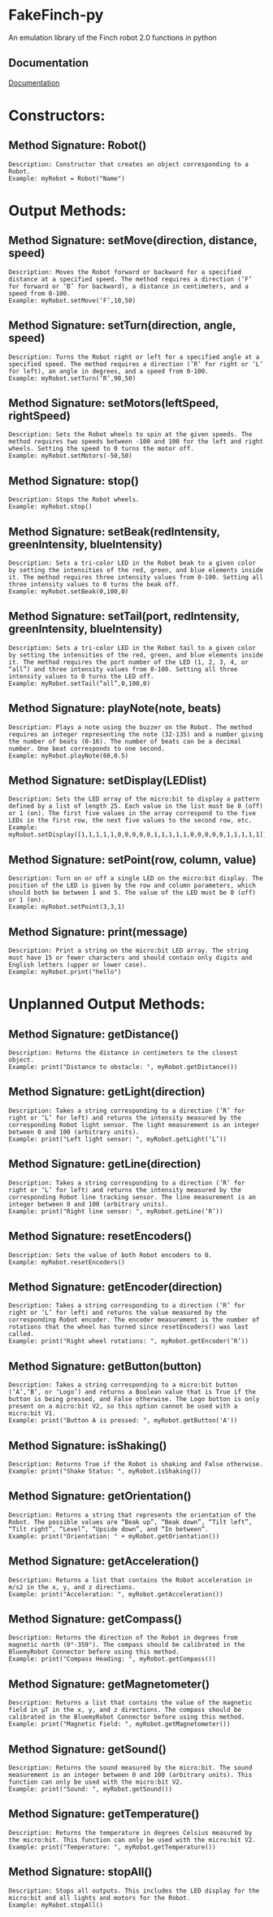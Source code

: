 
# FakeFinch-py

An emulation library of the Finch robot 2.0 functions in python


## Documentation

[Documentation](https://example.com)

# Constructors: 
## Method Signature: Robot()
    Description: Constructor that creates an object corresponding to a Robot.
    Example: myRobot = Robot("Name")

# Output Methods: 

## Method Signature: setMove(direction, distance, speed)
    Description: Moves the Robot forward or backward for a specified distance at a specified speed. The method requires a direction (‘F’ for forward or ‘B’ for backward), a distance in centimeters, and a speed from 0-100.
    Example: myRobot.setMove(‘F’,10,50)

## Method Signature: setTurn(direction, angle, speed)
    Description: Turns the Robot right or left for a specified angle at a specified speed. The method requires a direction (‘R’ for right or ‘L’ for left), an angle in degrees, and a speed from 0-100.
    Example: myRobot.setTurn(‘R’,90,50)

## Method Signature: setMotors(leftSpeed, rightSpeed)
    Description: Sets the Robot wheels to spin at the given speeds. The method requires two speeds between -100 and 100 for the left and right wheels. Setting the speed to 0 turns the motor off.
    Example: myRobot.setMotors(-50,50)

## Method Signature: stop()
    Description: Stops the Robot wheels.
    Example: myRobot.stop()

## Method Signature: setBeak(redIntensity, greenIntensity, blueIntensity)
    Description: Sets a tri-color LED in the Robot beak to a given color by setting the intensities of the red, green, and blue elements inside it. The method requires three intensity values from 0-100. Setting all three intensity values to 0 turns the beak off.
    Example: myRobot.setBeak(0,100,0)

## Method Signature: setTail(port, redIntensity, greenIntensity, blueIntensity)
    Description: Sets a tri-color LED in the Robot tail to a given color by setting the intensities of the red, green, and blue elements inside it. The method requires the port number of the LED (1, 2, 3, 4, or “all”) and three intensity values from 0-100. Setting all three intensity values to 0 turns the LED off.
    Example: myRobot.setTail(“all”,0,100,0)

## Method Signature: playNote(note, beats)
    Description: Plays a note using the buzzer on the Robot. The method requires an integer representing the note (32-135) and a number giving the number of beats (0-16). The number of beats can be a decimal number. One beat corresponds to one second.
    Example: myRobot.playNote(60,0.5)

## Method Signature: setDisplay(LEDlist)
    Description: Sets the LED array of the micro:bit to display a pattern defined by a list of length 25. Each value in the list must be 0 (off) or 1 (on). The first five values in the array correspond to the five LEDs in the first row, the next five values to the second row, etc.
    Example: myRobot.setDisplay([1,1,1,1,1,0,0,0,0,0,1,1,1,1,1,0,0,0,0,0,1,1,1,1,1])

## Method Signature: setPoint(row, column, value)
    Description: Turn on or off a single LED on the micro:bit display. The position of the LED is given by the row and column parameters, which should both be between 1 and 5. The value of the LED must be 0 (off) or 1 (on).
    Example: myRobot.setPoint(3,3,1)

## Method Signature: print(message)
    Description: Print a string on the micro:bit LED array. The string must have 15 or fewer characters and should contain only digits and English letters (upper or lower case).
    Example: myRobot.print("hello")


# Unplanned Output Methods: 

 ## Method Signature: getDistance()
    Description: Returns the distance in centimeters to the closest object.
    Example: print("Distance to obstacle: ", myRobot.getDistance())

## Method Signature: getLight(direction)
    Description: Takes a string corresponding to a direction (‘R’ for right or ‘L’ for left) and returns the intensity measured by the corresponding Robot light sensor. The light measurement is an integer between 0 and 100 (arbitrary units).
    Example: print("Left light sensor: ", myRobot.getLight(‘L’))

## Method Signature: getLine(direction)
    Description: Takes a string corresponding to a direction (‘R’ for right or ‘L’ for left) and returns the intensity measured by the corresponding Robot line tracking sensor. The line measurement is an integer between 0 and 100 (arbitrary units).
    Example: print("Right line sensor: ", myRobot.getLine(‘R’))

## Method Signature: resetEncoders()
    Description: Sets the value of both Robot encoders to 0.
    Example: myRobot.resetEncoders()

## Method Signature: getEncoder(direction)
    Description: Takes a string corresponding to a direction (‘R’ for right or ‘L’ for left) and returns the value measured by the corresponding Robot encoder. The encoder measurement is the number of rotations that the wheel has turned since resetEncoders() was last called.
    Example: print("Right wheel rotations: ", myRobot.getEncoder(‘R’))

## Method Signature: getButton(button)
    Description: Takes a string corresponding to a micro:bit button (‘A’,‘B’, or ‘Logo’) and returns a Boolean value that is True if the button is being pressed, and False otherwise. The Logo button is only present on a micro:bit V2, so this option cannot be used with a micro:bit V1.
    Example: print("Button A is pressed: ", myRobot.getButton('A'))

## Method Signature: isShaking()
    Description: Returns True if the Robot is shaking and False otherwise.
    Example: print("Shake Status: ", myRobot.isShaking())

## Method Signature: getOrientation()
    Description: Returns a string that represents the orientation of the Robot. The possible values are “Beak up”, “Beak down”, “Tilt left”, “Tilt right”, “Level”, “Upside down”, and “In between”.
    Example: print("Orientation: " + myRobot.getOrientation())

## Method Signature: getAcceleration()
    Description: Returns a list that contains the Robot acceleration in m/s2 in the x, y, and z directions.
    Example: print("Acceleration: ", myRobot.getAcceleration())

## Method Signature: getCompass()
    Description: Returns the direction of the Robot in degrees from magnetic north (0°-359°). The compass should be calibrated in the BluemyRobot Connector before using this method.
    Example: print("Compass Heading: ", myRobot.getCompass())

## Method Signature: getMagnetometer()
    Description: Returns a list that contains the value of the magnetic field in µT in the x, y, and z directions. The compass should be calibrated in the BluemyRobot Connector before using this method.
    Example: print("Magnetic Field: ", myRobot.getMagnetometer())

## Method Signature: getSound()
    Description: Returns the sound measured by the micro:bit. The sound measurement is an integer between 0 and 100 (arbitrary units). This function can only be used with the micro:bit V2.
    Example: print("Sound: ", myRobot.getSound())

## Method Signature: getTemperature()
    Description: Returns the temperature in degrees Celsius measured by the micro:bit. This function can only be used with the micro:bit V2.
    Example: print("Temperature: ", myRobot.getTemperature())

## Method Signature: stopAll()
    Description: Stops all outputs. This includes the LED display for the micro:bit and all lights and motors for the Robot.
    Example: myRobot.stopAll()
